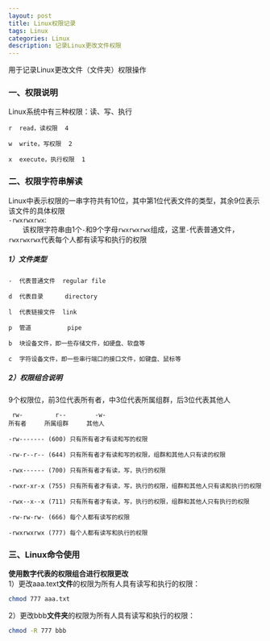 ```yaml
---
layout: post
title: Linux权限记录
tags: Linux
categories: Linux
description: 记录Linux更改文件权限
---
```

用于记录Linux更改文件（文件夹）权限操作

<!-- more -->

### 一、权限说明
Linux系统中有三种权限：读、写、执行
```text
r  read，读权限  4

w  write，写权限  2

x  execute，执行权限  1
```

### 二、权限字符串解读  
Linux中表示权限的一串字符共有10位，其中第1位代表文件的类型，其余9位表示该文件的具体权限    
```-rwxrwxrwx```:  
　　该权限字符串由1个```-```和9个字母```rwxrwxrwx```组成，这里```-```代表普通文件，```rwxrwxrwx```代表每个人都有读写和执行的权限  
##### 1）文件类型  
```text
-  代表普通文件  regular file

d  代表目录      directory

l  代表链接文件  link

p  管道          pipe

b  块设备文件，即一些存储文件，如硬盘、软盘等

c  字符设备文件，即一些串行端口的接口文件，如键盘、鼠标等
```
##### 2）权限组合说明
9个权限位，前3位代表所有者，中3位代表所属组群，后3位代表其他人
```text
 rw-         r--        -w-
所有者     所属组群     其他人
```  
```text
-rw------- (600) 只有所有者才有读和写的权限

-rw-r--r-- (644) 只有所有者才有读和写的权限，组群和其他人只有读的权限

-rwx------ (700) 只有所有者才有读，写，执行的权限

-rwxr-xr-x (755) 只有所有者才有读，写，执行的权限，组群和其他人只有读和执行的权限

-rwx--x--x (711) 只有所有者才有读，写，执行的权限，组群和其他人只有执行的权限

-rw-rw-rw- (666) 每个人都有读写的权限

-rwxrwxrwx (777) 每个人都有读写和执行的权限
```

### 三、Linux命令使用
**使用数字代表的权限组合进行权限更改**  
1）更改aaa.text**文件**的权限为所有人具有读写和执行的权限：
```bash
chmod 777 aaa.txt
```
2）更改bbb**文件夹**的权限为所有人具有读写和执行的权限：
```bash
chmod -R 777 bbb
```
